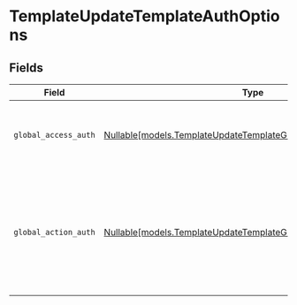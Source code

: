 # TemplateUpdateTemplateAuthOptions


## Fields

| Field                                                                                                                               | Type                                                                                                                                | Required                                                                                                                            | Description                                                                                                                         |
| ----------------------------------------------------------------------------------------------------------------------------------- | ----------------------------------------------------------------------------------------------------------------------------------- | ----------------------------------------------------------------------------------------------------------------------------------- | ----------------------------------------------------------------------------------------------------------------------------------- |
| `global_access_auth`                                                                                                                | [Nullable[models.TemplateUpdateTemplateGlobalAccessAuthResponse]](../models/templateupdatetemplateglobalaccessauthresponse.md)      | :heavy_check_mark:                                                                                                                  | The type of authentication required for the recipient to access the document.                                                       |
| `global_action_auth`                                                                                                                | [Nullable[models.TemplateUpdateTemplateGlobalActionAuthResponse]](../models/templateupdatetemplateglobalactionauthresponse.md)      | :heavy_check_mark:                                                                                                                  | The type of authentication required for the recipient to sign the document. This field is restricted to Enterprise plan users only. |